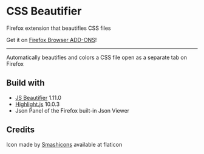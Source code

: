 # CSS Beautifier

Firefox extension that beautifies CSS files

Get it on [Firefox Browser ADD-ONS](https://addons.mozilla.org/en-US/firefox/addon/css-beautifier/)!

---

Automatically beautifies and colors a CSS file open as a separate tab on Firefox

## Build with
* [JS Beautifier](https://github.com/beautify-web/js-beautify) 1.11.0
* [Highlight.js](https://github.com/highlightjs/highlight.js) 10.0.3
* Json Panel of the Firefox built-in Json Viewer

## Credits
Icon made by [Smashicons](https://www.flaticon.com/authors/smashicons) available at flaticon
